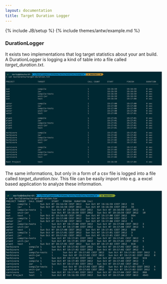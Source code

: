 ```yaml
---
layout: documentation
title: Target Duration Logger 
---
```

{% include JB/setup %}
{% include themes/antw/example.md %}

### DurationLogger
It exists two implementations that log target statistics about your ant build. A DurationLogger is logging a kind of table into a file called *target_duration.txt*. 

[![DurationLogger](duration_logger.png)](duration_logger.png)

The same informations, but only in a form of a csv file is logged into a file called *target_duration.tsv*. This file can be easily import into e.g. a excel based application to analyze these information.

[![DurationPlainLogger](duration_logger_plain.png)](duration_logger_plain.png)
